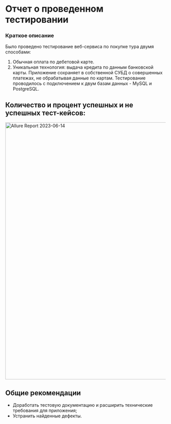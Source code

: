 # Отчет о проведенном тестировании
### Краткое описание
Было проведено тестирование веб-сервиса по покупке тура двумя способами:
1.	Обычная оплата по дебетовой карте.
2.	Уникальная технология: выдача кредита по данным банковской карты.
Приложение сохраняет в собственной СУБД о совершенных платежах, не обрабатывая данные по картам. 
Тестирование проводилось с подключением к двум базам данных - MySQL и PostgreSQL.

## Количество и процент успешных и не успешных тест-кейсов:
<img width="808" alt="Allure Report 2023-06-14" src="https://github.com/Acdys/QA_Diploma/assets/117599789/542e88be-2dbc-465b-8cfa-0e49de0d4b2d">

## Общие рекомендации
- Доработать тестовую документацию и расширить технические требования для приложения;
- Устранить найденные дефекты.
